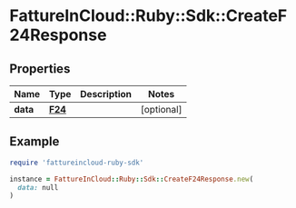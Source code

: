 # FattureInCloud::Ruby::Sdk::CreateF24Response

## Properties

| Name | Type | Description | Notes |
| ---- | ---- | ----------- | ----- |
| **data** | [**F24**](F24.md) |  | [optional] |

## Example

```ruby
require 'fattureincloud-ruby-sdk'

instance = FattureInCloud::Ruby::Sdk::CreateF24Response.new(
  data: null
)
```

